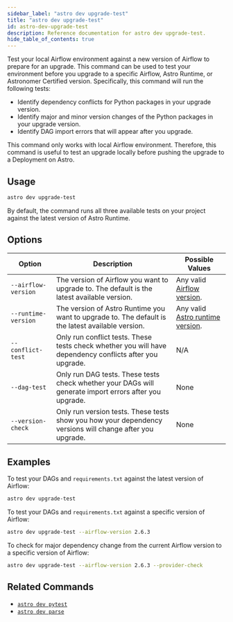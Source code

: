 ```yaml
---
sidebar_label: "astro dev upgrade-test"
title: "astro dev upgrade-test"
id: astro-dev-upgrade-test
description: Reference documentation for astro dev upgrade-test.
hide_table_of_contents: true
---
```


Test your local Airflow environment against a new version of Airflow to prepare for an upgrade. This command can be used to test your environment before you upgrade to a specific Airflow, Astro Runtime, or Astronomer Certified version. Specifically, this command will run the following tests:

- Identify dependency conflicts for Python packages in your upgrade version.
- Identify major and minor version changes of the Python packages in your upgrade version.
- Identify DAG import errors that will appear after you upgrade.

This command only works with local Airflow environment. Therefore, this command is useful to test an upgrade locally before pushing the upgrade to a Deployment on Astro. 

## Usage

```bash
astro dev upgrade-test
```

By default, the command runs all three available tests on your project against the latest version of Astro Runtime.
## Options

| Option              | Description                                                                                                                                                                               | Possible Values                                                                                        |
| ------------------- | ----------------------------------------------------------------------------------------------------------------------------------------------------------------------------------------- | ------------------------------------------------------------------------------------------------------ |
| `--airflow-version` | The version of Airflow you want to upgrade to. The default is the latest available version. | Any valid [Airflow version](https://airflow.apache.org/docs/apache-airflow/stable/release_notes.html). |
| `--runtime-version` | The version of Astro Runtime you want to upgrade to. The default is the latest available version.                                                                                                               | Any valid [Astro runtime version](https://docs.astronomer.io/astro/runtime-release-notes).             |
| `--conflict-test`   | Only run conflict tests. These tests check whether you will have dependency conflicts after you upgrade.                                                                                                | N/A                                                                                                    |
| `--dag-test`        | Only run DAG tests. These tests check whether your DAGs will generate import errors after you upgrade.                                                                                                                            | None                                                                                                  |
| `--version-check`  | Only run version tests. These tests show you how your dependency versions will change after you upgrade.                                                                                                                                                         | None                                                                                                    |

## Examples

To test your DAGs and `requirements.txt` against the latest version of Airflow:

```bash
astro dev upgrade-test
```

To test your DAGs and `requirements.txt` against a specific version of Airflow:

```bash
astro dev upgrade-test --airflow-version 2.6.3
```

To check for major dependency change from the current Airflow version to a specific version of Airflow:

```bash
astro dev upgrade-test --airflow-version 2.6.3 --provider-check 
```

## Related Commands

- [`astro dev pytest`](cli/astro-dev-pytest.md)
- [`astro dev parse`](cli/astro-dev-parse.md)
